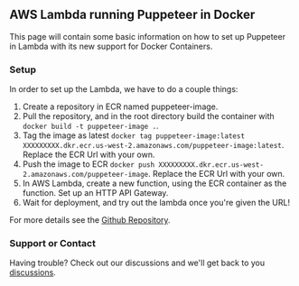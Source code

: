 ## AWS Lambda running Puppeteer in Docker

This page will contain some basic information on how to set up Puppeteer in Lambda with its new support for Docker Containers.

### Setup

In order to set up the Lambda, we have to do a couple things:

1. Create a repository in ECR named puppeteer-image.
2. Pull the repository, and in the root directory build the container with `docker build -t puppeteer-image .`.
3. Tag the image as latest `docker tag puppeteer-image:latest XXXXXXXXX.dkr.ecr.us-west-2.amazonaws.com/puppeteer-image:latest`. Replace the ECR Url with your own.
4. Push the image to ECR `docker push XXXXXXXXX.dkr.ecr.us-west-2.amazonaws.com/puppeteer-image`. Replace the ECR Url with your own.
5. In AWS Lambda, create a new function, using the ECR container as the function. Set up an HTTP API Gateway.
6. Wait for deployment, and try out the lambda once you're given the URL!



For more details see the [Github Repository](https://github.com/VikashLoomba/AWS-Lambda-Docker-Puppeteer).

### Support or Contact

Having trouble? Check out our discussions and we'll get back to you [discussions](https://github.com/VikashLoomba/AWS-Lambda-Docker-Puppeteer/discussions).

